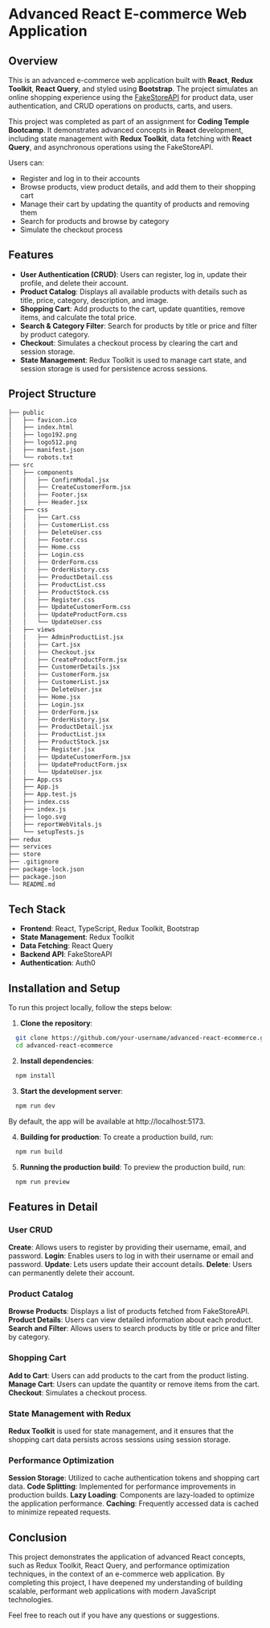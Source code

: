 # Advanced React E-commerce Web Application


## Overview

This is an advanced e-commerce web application built with **React**, **Redux Toolkit**, **React Query**, and styled using **Bootstrap**. The project simulates an online shopping experience using the [FakeStoreAPI](https://fakestoreapi.com/) for product data, user authentication, and CRUD operations on products, carts, and users.

This project was completed as part of an assignment for **Coding Temple Bootcamp**. It demonstrates advanced concepts in **React** development, including state management with **Redux Toolkit**, data fetching with **React Query**, and asynchronous operations using the FakeStoreAPI.

Users can:
- Register and log in to their accounts
- Browse products, view product details, and add them to their shopping cart
- Manage their cart by updating the quantity of products and removing them
- Search for products and browse by category
- Simulate the checkout process

## Features

- **User Authentication (CRUD)**: Users can register, log in, update their profile, and delete their account.
- **Product Catalog**: Displays all available products with details such as title, price, category, description, and image.
- **Shopping Cart**: Add products to the cart, update quantities, remove items, and calculate the total price.
- **Search & Category Filter**: Search for products by title or price and filter by product category.
- **Checkout**: Simulates a checkout process by clearing the cart and session storage.
- **State Management**: Redux Toolkit is used to manage cart state, and session storage is used for persistence across sessions.

## Project Structure
```bash
├── public
│   ├── favicon.ico
│   ├── index.html
│   ├── logo192.png
│   ├── logo512.png
│   ├── manifest.json
│   └── robots.txt
├── src
│   ├── components
│   │   ├── ConfirmModal.jsx
│   │   ├── CreateCustomerForm.jsx
│   │   ├── Footer.jsx
│   │   ├── Header.jsx
│   ├── css
│   │   ├── Cart.css
│   │   ├── CustomerList.css
│   │   ├── DeleteUser.css
│   │   ├── Footer.css
│   │   ├── Home.css
│   │   ├── Login.css
│   │   ├── OrderForm.css
│   │   ├── OrderHistory.css
│   │   ├── ProductDetail.css
│   │   ├── ProductList.css
│   │   ├── ProductStock.css
│   │   ├── Register.css
│   │   ├── UpdateCustomerForm.css
│   │   ├── UpdateProductForm.css
│   │   └── UpdateUser.css
│   ├── views
│   │   ├── AdminProductList.jsx
│   │   ├── Cart.jsx
│   │   ├── Checkout.jsx
│   │   ├── CreateProductForm.jsx
│   │   ├── CustomerDetails.jsx
│   │   ├── CustomerForm.jsx
│   │   ├── CustomerList.jsx
│   │   ├── DeleteUser.jsx
│   │   ├── Home.jsx
│   │   ├── Login.jsx
│   │   ├── OrderForm.jsx
│   │   ├── OrderHistory.jsx
│   │   ├── ProductDetail.jsx
│   │   ├── ProductList.jsx
│   │   ├── ProductStock.jsx
│   │   ├── Register.jsx
│   │   ├── UpdateCustomerForm.jsx
│   │   ├── UpdateProductForm.jsx
│   │   └── UpdateUser.jsx
│   ├── App.css
│   ├── App.js
│   ├── App.test.js
│   ├── index.css
│   ├── index.js
│   ├── logo.svg
│   ├── reportWebVitals.js
│   └── setupTests.js
├── redux
├── services
├── store
├── .gitignore
├── package-lock.json
├── package.json
└── README.md
```
## Tech Stack
- **Frontend**: React, TypeScript, Redux Toolkit, Bootstrap
- **State Management**: Redux Toolkit
- **Data Fetching**: React Query
- **Backend API**: FakeStoreAPI
- **Authentication**: Auth0

## Installation and Setup
To run this project locally, follow the steps below:

1. **Clone the repository**:
```bash
  git clone https://github.com/your-username/advanced-react-ecommerce.git
  cd advanced-react-ecommerce
```

2. **Install dependencies**:
```bash
  npm install
````

3. **Start the development server**:
```bash
  npm run dev
```
By default, the app will be available at http://localhost:5173.

4. **Building for production**:
To create a production build, run:
```bash
  npm run build
```

5. **Running the production build**:
To preview the production build, run:
```bash
  npm run preview
```

## Features in Detail
### User CRUD
**Create**: Allows users to register by providing their username, email, and password.
**Login**: Enables users to log in with their username or email and password.
**Update**: Lets users update their account details.
**Delete**: Users can permanently delete their account.
### Product Catalog
**Browse Products**: Displays a list of products fetched from FakeStoreAPI.
**Product Details**: Users can view detailed information about each product.
**Search and Filter**: Allows users to search products by title or price and filter by category.
### Shopping Cart
**Add to Cart**: Users can add products to the cart from the product listing.
**Manage Cart**: Users can update the quantity or remove items from the cart.
**Checkout**: Simulates a checkout process.
### State Management with Redux
**Redux Toolkit** is used for state management, and it ensures that the shopping cart data persists across sessions using session storage.
### Performance Optimization
**Session Storage**: Utilized to cache authentication tokens and shopping cart data.
**Code Splitting**: Implemented for performance improvements in production builds.
**Lazy Loading**: Components are lazy-loaded to optimize the application performance.
**Caching**: Frequently accessed data is cached to minimize repeated requests.

## Conclusion
This project demonstrates the application of advanced React concepts, such as Redux Toolkit, React Query, and performance optimization techniques, in the context of an e-commerce web application. By completing this project, I have deepened my understanding of building scalable, performant web applications with modern JavaScript technologies.

Feel free to reach out if you have any questions or suggestions.

